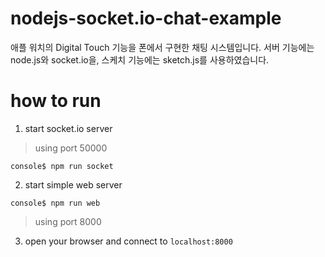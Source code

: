 # nodejs-socket.io-chat-example

애플 워치의 Digital Touch 기능을 폰에서 구현한 채팅 시스템입니다.
서버 기능에는 node.js와 socket.io을,
스케치 기능에는 sketch.js를 사용하였습니다.

# how to run

1. start socket.io server

> using port 50000

```
console$ npm run socket
```

2. start simple web server
```
console$ npm run web
```

> using port 8000

3. open your browser and connect to `localhost:8000`
